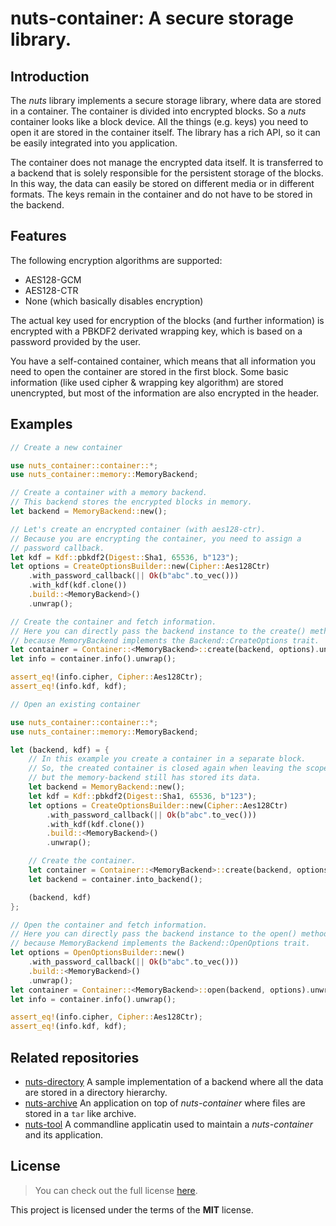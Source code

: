 # nuts-container: A secure storage library.

## Introduction

The _nuts_ library implements a secure storage library, where data are stored
in a container. The container is divided into encrypted blocks. So a _nuts_
container looks like a block device. All the things (e.g. keys) you need to
open it are stored in the container itself. The library has a rich API, so it
can be easily integrated into you application.

The container does not manage the encrypted data itself. It is transferred to a
backend that is solely responsible for the persistent storage of the blocks. In
this way, the data can easily be stored on different media or in different
formats. The keys remain in the container and do not have to be stored in the
backend.

## Features

The following encryption algorithms are supported:

* AES128-GCM
* AES128-CTR
* None (which basically disables encryption)

The actual key used for encryption of the blocks (and further information) is
encrypted with a PBKDF2 derivated wrapping key, which is based on a password
provided by the user.

You have a self-contained container, which means that all information you need
to open the container are stored in the first block. Some basic information
(like used cipher & wrapping key algorithm) are stored unencrypted, but most of
the information are also encrypted in the header.

## Examples

```rust
// Create a new container

use nuts_container::container::*;
use nuts_container::memory::MemoryBackend;

// Create a container with a memory backend.
// This backend stores the encrypted blocks in memory.
let backend = MemoryBackend::new();

// Let's create an encrypted container (with aes128-ctr).
// Because you are encrypting the container, you need to assign a
// password callback.
let kdf = Kdf::pbkdf2(Digest::Sha1, 65536, b"123");
let options = CreateOptionsBuilder::new(Cipher::Aes128Ctr)
    .with_password_callback(|| Ok(b"abc".to_vec()))
    .with_kdf(kdf.clone())
    .build::<MemoryBackend>()
    .unwrap();

// Create the container and fetch information.
// Here you can directly pass the backend instance to the create() method
// because MemoryBackend implements the Backend::CreateOptions trait.
let container = Container::<MemoryBackend>::create(backend, options).unwrap();
let info = container.info().unwrap();

assert_eq!(info.cipher, Cipher::Aes128Ctr);
assert_eq!(info.kdf, kdf);
```

```rust
// Open an existing container

use nuts_container::container::*;
use nuts_container::memory::MemoryBackend;

let (backend, kdf) = {
    // In this example you create a container in a separate block.
    // So, the created container is closed again when leaving the scope
    // but the memory-backend still has stored its data.
    let backend = MemoryBackend::new();
    let kdf = Kdf::pbkdf2(Digest::Sha1, 65536, b"123");
    let options = CreateOptionsBuilder::new(Cipher::Aes128Ctr)
        .with_password_callback(|| Ok(b"abc".to_vec()))
        .with_kdf(kdf.clone())
        .build::<MemoryBackend>()
        .unwrap();

    // Create the container.
    let container = Container::<MemoryBackend>::create(backend, options).unwrap();
    let backend = container.into_backend();

    (backend, kdf)
};

// Open the container and fetch information.
// Here you can directly pass the backend instance to the open() method
// because MemoryBackend implements the Backend::OpenOptions trait.
let options = OpenOptionsBuilder::new()
    .with_password_callback(|| Ok(b"abc".to_vec()))
    .build::<MemoryBackend>()
    .unwrap();
let container = Container::<MemoryBackend>::open(backend, options).unwrap();
let info = container.info().unwrap();

assert_eq!(info.cipher, Cipher::Aes128Ctr);
assert_eq!(info.kdf, kdf);
```

## Related repositories

* [nuts-directory](https://github.com/drobin/nuts-directory)
  A sample implementation of a backend where all the data are stored in a
  directory hierarchy.
* [nuts-archive](https://github.com/drobin/nuts-archive)
  An application on top of _nuts-container_ where files are stored in a `tar`
  like archive.
* [nuts-tool](https://github.com/drobin/nuts-tool)
  A commandline applicatin used to maintain a _nuts-container_ and its
  application.

## License

> You can check out the full license
> [here](https://github.com/drobin/nuts-container/blob/master/LICENSE).

This project is licensed under the terms of the **MIT** license.
